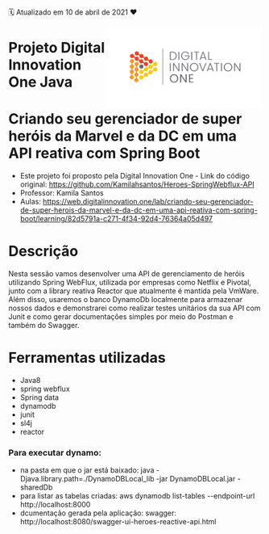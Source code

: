 :spiral_calendar: Atualizado em 10 de abril de 2021 :heart:

<img align="right" alt="GIF" height="160px" src="https://github.com/rdeconti/rdeconti-resources/blob/main/Digital%20Innovation%20One%20-%20Logotipo.png" />

# Projeto Digital Innovation One Java

# Criando seu gerenciador de super heróis da Marvel e da DC em uma API reativa com Spring Boot
- Este projeto foi proposto pela Digital Innovation One - Link do código original: https://github.com/Kamilahsantos/Heroes-SpringWebflux-API
- Professor: Kamila Santos
- Aulas: https://web.digitalinnovation.one/lab/criando-seu-gerenciador-de-super-herois-da-marvel-e-da-dc-em-uma-api-reativa-com-spring-boot/learning/82d5791a-c271-4f34-92d4-76364a05d497

# Descrição
Nesta sessão vamos desenvolver uma API de gerenciamento de heróis utilizando Spring WebFlux, utilizada por empresas como Netflix e Pivotal, junto com a library reativa Reactor que atualmente é mantida pela VmWare. Além disso, usaremos o banco DynamoDb localmente para armazenar nossos dados e demonstrarei como realizar testes unitários da sua API com Junit e como gerar documentações simples por meio do Postman e também do Swagger.

# Ferramentas utilizadas
- Java8
- spring webflux
- Spring data
- dynamodb
- junit
- sl4j
- reactor

### Para executar dynamo:
- na pasta em que o jar está baixado: java -Djava.library.path=./DynamoDBLocal_lib -jar DynamoDBLocal.jar -sharedDb
- para listar as tabelas criadas:  aws dynamodb list-tables --endpoint-url http://localhost:8000
- dcumentação gerada pela aplicação: swagger: http://localhost:8080/swagger-ui-heroes-reactive-api.html
